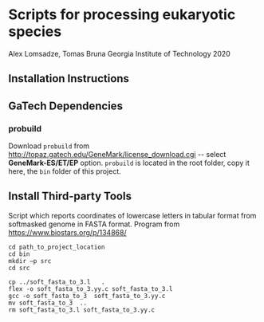 # Scripts for processing eukaryotic species
Alex Lomsadze, Tomas Bruna
Georgia Institute of Technology
2020

## Installation Instructions

## GaTech Dependencies

### probuild
Download `probuild` from http://topaz.gatech.edu/GeneMark/license_download.cgi -- select **GeneMark-ES/ET/EP** option. `probuild` is located in the root folder, copy it here, the `bin` folder of this project.

## Install Third-party Tools

Script which reports coordinates of lowercase letters in tabular format from softmasked genome in FASTA format. Program from https://www.biostars.org/p/134868/
```
cd path_to_project_location
cd bin
mkdir –p src
cd src

cp ../soft_fasta_to_3.l   .
flex -o soft_fasta_to_3.yy.c soft_fasta_to_3.l
gcc -o soft_fasta_to_3  soft_fasta_to_3.yy.c
mv soft_fasta_to_3  ..
rm soft_fasta_to_3.l soft_fasta_to_3.yy.c
```
